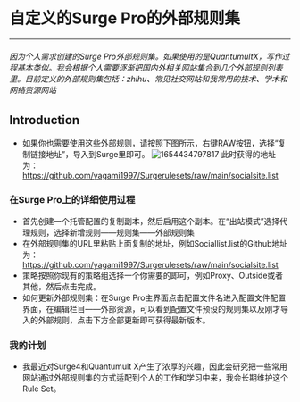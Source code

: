 # 自定义的Surge Pro的外部规则集
***
###### 因为个人需求创建的Surge Pro外部规则集。如果使用的是QuantumultX，写作过程基本类似。我会根据个人需要逐渐把国内外相关网站集合到几个外部规则列表里。目前定义的外部规则集包括：zhihu、常见社交网站和我常用的技术、学术和网络资源网站
## Introduction
* 如果你也需要使用这些外部规则，请按照下图所示，右键RAW按钮，选择“复制链接地址”，导入到Surge里即可。
![1654434797817](https://user-images.githubusercontent.com/7695407/172052172-1d7f17d2-5b8b-4987-93e5-e65ba9364f09.png)
此时获得的地址为：https://github.com/yagami1997/Surgerulesets/raw/main/socialsite.list
### 在Surge Pro上的详细使用过程
* 首先创建一个托管配置的复制副本，然后启用这个副本。在“出站模式”选择代理规则，选择新增规则——规则集——外部规则集
* 在外部规则集的URL里粘贴上面复制的地址，例如Sociallist.list的Github地址为：https://github.com/yagami1997/Surgerulesets/raw/main/socialsite.list
* 策略按照你现有的策略组选择一个你需要的即可，例如Proxy、Outside或者其他，然后点击完成。
* 如何更新外部规则集：在Surge Pro主界面点击配置文件名进入配置文件配置界面，在编辑栏目——外部资源，可以看到配置文件预设的规则集以及刚才导入的外部规则，点击下方全部更新即可获得最新版本。

### 我的计划
* 我最近对Surge4和Quantumult X产生了浓厚的兴趣，因此会研究把一些常用网站通过外部规则集的方式适配到个人的工作和学习中来，我会长期维护这个Rule Set。
